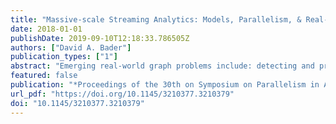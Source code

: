 ```yaml
---
title: "Massive-scale Streaming Analytics: Models, Parallelism, & Real-world Applications"
date: 2018-01-01
publishDate: 2019-09-10T12:18:33.786505Z
authors: ["David A. Bader"]
publication_types: ["1"]
abstract: "Emerging real-world graph problems include: detecting and preventing disease in human populations; revealing community structure in large social networks; and improving the resilience of the electric power grid. Unlike traditional applications in computational science and engineering, solving these social problems at scale often raises new challenges because of the sparsity and lack of locality in the data, the need for research on scalable algorithms and development of frameworks for solving these real-world problems on high performance computers, and for improved models that capture the noise and bias inherent in the torrential data streams. Highlighting this keynote talk, Bader will discuss the opportunities and challenges in massive data-intensive computing for applications in social sciences, physical sciences, and engineering. Focusing on parallel algorithm design and implementation, Bader formalizes a practical model for graph analysis on streaming data. In this model, a massive graph undergoes changes from an input stream of edge insertions and removals. The model supports concurrent updating of the graph while algorithms execute concurrently on the dynamic data structure. The talk introduces a concept of validity: an algorithm is valid if the output is correct for a graph consisting of the initial graph with some subset of concurrent changes. Practical examples of this model are given for valid implementations of breadth first search, connected components, PageRank, and triangle counting, all useful graph kernels in real-world applications. This is joint work with E. Jason Riedy and Chunxing Yin."
featured: false
publication: "*Proceedings of the 30th on Symposium on Parallelism in Algorithms and Architectures, SPAA 2018, Vienna, Austria, July 16-18, 2018*"
url_pdf: "https://doi.org/10.1145/3210377.3210379"
doi: "10.1145/3210377.3210379"
---
```


